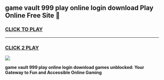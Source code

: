 
## game vault 999 play online login download Play Online Free Site 👋
<h3>
<a href="https://download.freeplayer.one?title=game_vault_999_play_online_login_download&ref=21F">CLICK TO PLAY</a></h3>
<hr>

<h3>
<a href="https://download.freeplayer.one?title=game_vault_999_play_online_login_download&ref=21F">CLICK 2 PLAY</a>
  
</h3>

<a href="https://download.freeplayer.one?title=game_vault_999_play_online_login_download&ref=21F"><img src="https://cdnb.artstation.com/p/assets/images/images/032/539/853/original/anto-thomas-button-gif.gif"></a>


**game vault 999 play online login download games unblocked: Your Gateway to Fun and Accessible Online Gaming**
